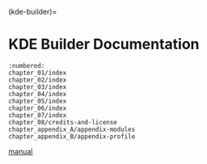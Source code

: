 (kde-builder)=
# KDE Builder Documentation

```{toctree}
:numbered:
chapter_01/index
chapter_02/index
chapter_03/index
chapter_04/index
chapter_05/index
chapter_06/index
chapter_07/index
chapter_08/credits-and-license
chapter_appendix_A/appendix-modules
chapter_appendix_B/appendix-profile
```

[manual](man-kde-builder.1)
